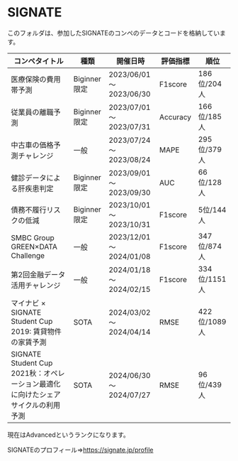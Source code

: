 # SIGNATE
このフォルダは、参加したSIGNATEのコンペのデータとコードを格納しています。

| コンペタイトル             |種類               | 開催日時               | 評価指標 | 順位        | 
| -------------------------- | ----------- | ---------------------- | -------- | ----------- | 
| 医療保険の費用帯予測       |Biginner限定               | 2023/06/01～2023/06/30 | F1score  | 186位/204人 | 
| 従業員の離職予測           |Biginner限定               | 2023/07/01～2023/07/31 | Accuracy | 166位/185人 | 
| 中古車の価格予測チャレンジ           |一般               | 2023/07/24～2023/08/24 | MAPE | 295位/379人 | 
| 健診データによる肝疾患判定 |Biginner限定               | 2023/09/01～2023/09/30 | AUC      | 66位/128人  | 
| 債務不履行リスクの低減     |Biginner限定               | 2023/10/01～2023/10/31 | F1score  | 5位/144人   | 
| SMBC Group GREEN×DATA Challenge     |一般               | 2023/12/01～2024/01/08 | F1score  | 347位/874人   | 
| 第2回金融データ活用チャレンジ     |一般               | 2024/01/18～2024/02/15 | F1score  | 334位/1151人   |
| マイナビ × SIGNATE Student Cup 2019: 賃貸物件の家賃予測     |SOTA               | 2024/03/02～2024/04/14 | RMSE  |  422位/1089人  |
| SIGNATE Student Cup 2021秋：オペレーション最適化に向けたシェアサイクルの利用予測     |SOTA               | 2024/06/30～2024/07/27 | RMSE  |  96位/439人  |

現在はAdvancedというランクになります。

SIGNATEのプロフィール⇒https://signate.jp/profile
